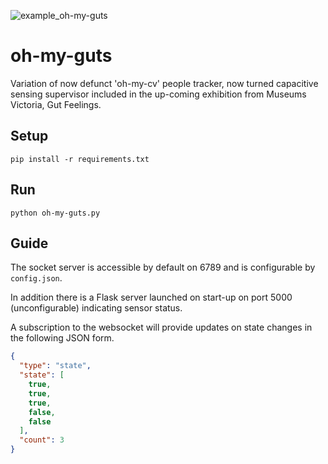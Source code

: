 ![example_oh-my-guts](https://user-images.githubusercontent.com/9277107/52920689-97055a00-3363-11e9-8f87-de51cdc5ef8a.gif)

# oh-my-guts
Variation of now defunct 'oh-my-cv' people tracker, now turned capacitive sensing supervisor included in the up-coming exhibition from Museums Victoria, Gut Feelings. 

## Setup
`pip install -r requirements.txt`

## Run
`python oh-my-guts.py`

## Guide
The socket server is accessible by default on 6789 and is configurable by `config.json`.

In addition there is a Flask server launched on start-up on port 5000 (unconfigurable) indicating sensor status.

A subscription to the websocket will provide updates on state changes in the following JSON form.

``` json
{
  "type": "state",
  "state": [
    true,
    true,
    true,
    false,
    false
  ],
  "count": 3
}
```
